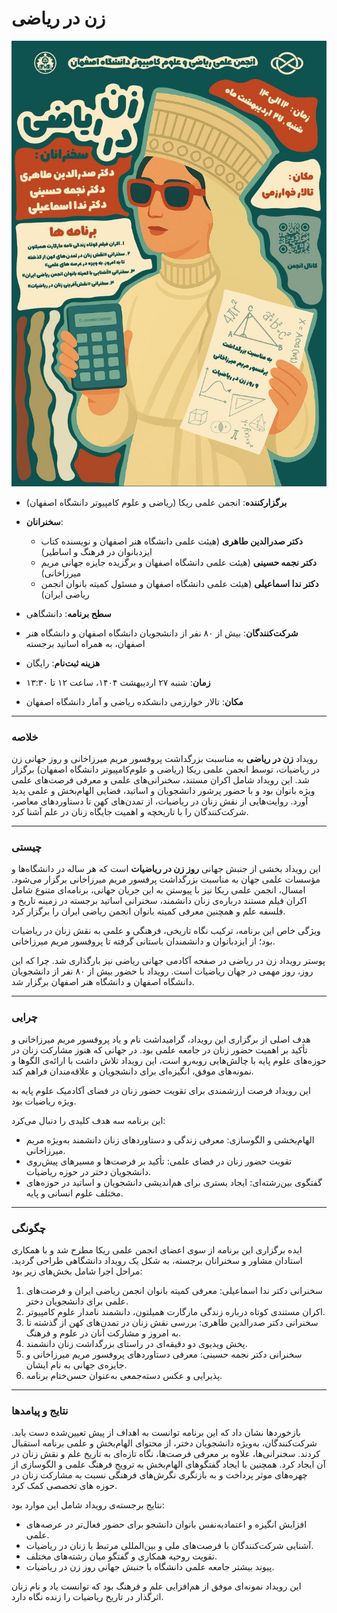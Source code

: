 # زن در ریاضی

![پوستر](./statics/poster.womanInMath.jpg)

- **برگزارکننده**: انجمن علمی ریکا (ریاضی و علوم کامپیوتر دانشگاه اصفهان)
- **سخنرانان**:
  
    - **دکتر صدرالدین طاهری** (هیئت علمی دانشگاه هنر اصفهان و نویسنده کتاب ایزدبانوان در فرهنگ و اساطیر)
    - **دکتر نجمه حسینی** (هیئت علمی دانشگاه اصفهان و برگزیده جایزه جهانی مریم میرزاخانی)
    - **دکتر ندا اسماعیلی** (هیئت علمی دانشگاه اصفهان و مسئول کمیته بانوان انجمن ریاضی ایران)

- **سطح برنامه**: دانشگاهی
- **شرکت‌کنندگان**: بیش از ۸۰ نفر از دانشجویان دانشگاه اصفهان و دانشگاه هنر اصفهان، به همراه اساتید برجسته
- **هزینه ثبت‌نام**: رایگان
- **زمان**: شنبه ۲۷ اردیبهشت ۱۴۰۴، ساعت ۱۲ تا ۱۳:۳۰
- **مکان**: تالار خوارزمی دانشکده ریاضی و آمار دانشگاه اصفهان

---

### خلاصه

رویداد **زن در ریاضی** به مناسبت بزرگداشت پروفسور مریم میرزاخانی و روز جهانی زن در ریاضیات، توسط انجمن علمی ریکا (ریاضی و علوم‌کامپیوتر دانشگاه اصفهان) برگزار شد. این رویداد شامل اکران مستند، سخنرانی‌های علمی و معرفی فرصت‌های علمی ویژه بانوان بود و با حضور پرشور دانشجویان و اساتید، فضایی الهام‌بخش و علمی پدید آورد. روایت‌هایی از نقش زنان در ریاضیات، از تمدن‌های کهن تا دستاوردهای معاصر، شرکت‌کنندگان را با تاریخچه و اهمیت جایگاه زنان در علم آشنا کرد.

---

### چیستی

این رویداد بخشی از جنبش جهانی **روز زن در ریاضیات** است که هر ساله در دانشگاه‌ها و مؤسسات علمی جهان به مناسبت بزرگداشت پرفسور مریم میرزاخانی برگزار می‌شود. امسال، انجمن علمی ریکا نیز با پیوستن به این جریان جهانی، برنامه‌ای متنوع شامل اکران فیلم مستند درباره‌ی زنان دانشمند، سخنرانی اساتید برجسته در زمینه تاریخ و فلسفه علم و همچنین معرفی کمیته بانوان انجمن ریاضی ایران را برگزار کرد.

ویژگی خاص این برنامه، ترکیب نگاه تاریخی، فرهنگی و علمی به نقش زنان در ریاضیات بود؛ از ایزدبانوان و دانشمندان باستانی گرفته تا پروفسور مریم میرزاخانی.

پوستر رویداد زن در ریاضی در صفحه آکادمی جهانی ریاضی نیز بارگذاری شد. چرا که این روز، روز مهمی در جهان ریاضیات است. رویداد با حضور بیش از ۸۰ نفر از دانشجویان دانشگاه اصفهان و دانشگاه هنر اصفهان برگزار شد.

---

### چرایی

هدف اصلی از برگزاری این رویداد، گرامیداشت نام و یاد پروفسور مریم میرزاخانی و تأکید بر اهمیت حضور زنان در جامعه علمی بود. در جهانی که هنوز مشارکت زنان در حوزه‌های علوم پایه با چالش‌هایی روبه‌رو است، این رویداد تلاش داشت با ارائه‌ی الگوها و نمونه‌های موفق، انگیزه‌ای برای دانشجویان و علاقه‌مندان فراهم کند.

این رویداد فرصت ارزشمندی برای تقویت حضور زنان در فضای آکادمیک علوم پایه به ویژه ریاضیات بود.

این برنامه سه هدف کلیدی را دنبال می‌کرد:

- الهام‌بخشی و الگوسازی: معرفی زندگی و دستاوردهای زنان دانشمند به‌ویژه مریم میرزاخانی.
- تقویت حضور زنان در فضای علمی: تأکید بر فرصت‌ها و مسیرهای پیش‌روی دانشجویان دختر در حوزه ریاضیات.
- گفتگوی بین‌رشته‌ای: ایجاد بستری برای هم‌اندیشی دانشجویان و اساتید در حوزه‌های مختلف علوم انسانی و پایه.

---

### چگونگی

ایده برگزاری این برنامه از سوی اعضای انجمن علمی ریکا مطرح شد و با همکاری استادان مشاور و سخنرانان برجسته، به شکل یک رویداد دانشگاهی طراحی گردید. مراحل اجرا شامل بخش‌های زیر بود:

1. سخنرانی دکتر ندا اسماعیلی: معرفی کمیته بانوان انجمن ریاضی ایران و فرصت‌های علمی برای دانشجویان دختر.
2. اکران مستندی کوتاه درباره زندگی مارگارت همیلتون، دانشمند نامدار علوم کامپیوتر.
3. سخنرانی دکتر صدرالدین طاهری: بررسی نقش زنان در تمدن‌های کهن از گذشته تا به امروز و مشارکت آنان در علوم و فرهنگ.
4. پخش ویدیوی دو دقیقه‌ای در راستای بزرگداشت زنان دانشمند.
5. سخنرانی دکتر نجمه حسینی: معرفی دستاوردهای پروفسور مریم میرزاخانی و جایزه‌ی جهانی به نام ایشان.
6. پذیرایی و عکس دسته‌جمعی به‌عنوان حسن‌ختام برنامه.

---

### نتایج و پیامدها

بازخوردها نشان داد که این برنامه توانست به اهداف از پیش تعیین‌شده دست یابد. شرکت‌کنندگان، به‌ویژه دانشجویان دختر، از محتوای الهام‌بخش و علمی برنامه استقبال کردند. سخنرانی‌ها، علاوه بر معرفی فرصت‌ها، نگاه تازه‌ای به تاریخ علم و نقش زنان در آن ایجاد کرد. همچنین با ایجاد گفتگوهای الهام‌بخش به ترویج فرهنگ علمی و الگوسازی از چهره‌های موثر پرداخت و به بازنگری نگرش‌های فرهنگی نسبت به مشارکت زنان در حوزه های تخصصی کمک کرد.

نتایج برجسته‌ی رویداد شامل این موارد بود:

- افزایش انگیزه و اعتمادبه‌نفس بانوان دانشجو برای حضور فعال‌تر در عرصه‌های علمی.
- آشنایی شرکت‌کنندگان با فرصت‌های ملی و بین‌المللی مرتبط با زنان در ریاضیات.
- تقویت روحیه همکاری و گفتگو میان رشته‌های مختلف.
- پیوند بیشتر جامعه علمی دانشگاه با جنبش جهانی روز زن در ریاضیات.

این رویداد نمونه‌ای موفق از هم‌افزایی علم و فرهنگ بود که توانست یاد و نام زنان اثرگذار در تاریخ ریاضیات را زنده نگاه دارد.
